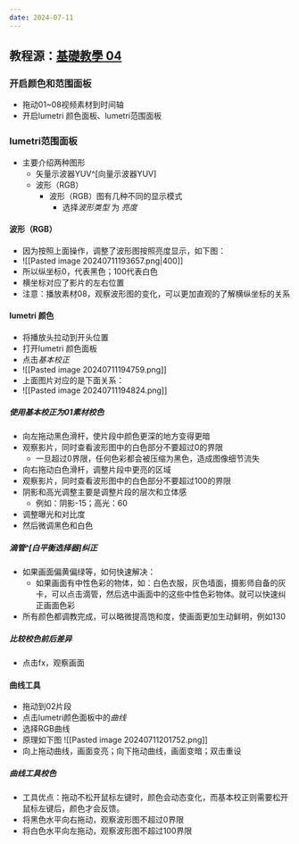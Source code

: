 ```yaml
---
date: 2024-07-11
---
```

## 教程源：[基礎教學 04](https://www.youtube.com/watch?v=EM--R38YfJw&list=PL7enJ2-v6SPlM8XV2Pg2wlHK1GYNe7EAL)
### 开启颜色和范围面板
 - 拖动01~08视频素材到时间轴
 - 开启lumetri 颜色面板、lumetri范围面板
### lumetri范围面板
- 主要介绍两种图形
	- 矢量示波器YUV^[向量示波器YUV]
	- 波形（RGB）
		- 波形（RGB）图有几种不同的显示模式
			- 选择*波形类型* 为 *亮度*
#### 波形（RGB）
- 因为按照上面操作，调整了波形图按照亮度显示，如下图：
- ![[Pasted image 20240711193657.png|400]]
- 所以纵坐标0，代表黑色；100代表白色
- 横坐标对应了影片的左右位置
- 注意：播放素材08，观察波形图的变化，可以更加直观的了解横纵坐标的关系
#### lumetri 颜色
- 将播放头拉动到开头位置
- 打开lumetri 颜色面板
- 点击*基本校正*
- ![[Pasted image 20240711194759.png]]
- 上面图片对应的是下面关系：
- ![[Pasted image 20240711194824.png]]
##### 使用基本校正为01素材校色
- 向左拖动黑色滑杆，使片段中颜色更深的地方变得更暗
- 观察影片，同时查看波形图中的白色部分不要超过0的界限
	- 一旦超过0界限，任何色彩都会被压缩为黑色，造成图像细节流失
- 向右拖动白色滑杆，调整片段中更亮的区域
- 观察影片，同时查看波形图中的白色部分不要超过100的界限
- 阴影和高光调整主要是调整片段的层次和立体感
	- 例如：阴影-15；高光：60
- 调整曝光和对比度
- 然后微调黑色和白色
##### 滴管^[白平衡选择器]纠正
- 如果画面偏黄偏绿等，如何快速解决：
	- 如果画面有中性色彩的物体，如：白色衣服，灰色墙面，摄影师自备的灰卡，可以点击滴管，然后选中画面中的这些中性色彩物体。就可以快速纠正画面色彩
- 所有颜色都调教完成，可以略微提高饱和度，使画面更加生动鲜明，例如130
##### 比较校色前后差异
- 点击fx，观察画面
#### 曲线工具
- 拖动到02片段
- 点击lumetri颜色面板中的*曲线*
- 选择RGB曲线
- 原理如下图 ![[Pasted image 20240711201752.png]]
- 向上拖动曲线，画面变亮；向下拖动曲线，画面变暗；双击重设
##### 曲线工具校色
- 工具优点：拖动不松开鼠标左键时，颜色会动态变化，而基本校正则需要松开鼠标左键后，颜色才会反馈。
- 将黑色水平向右拖动，观察波形图不超过0界限
- 将白色水平向左拖动，观察波形图不超过100界限